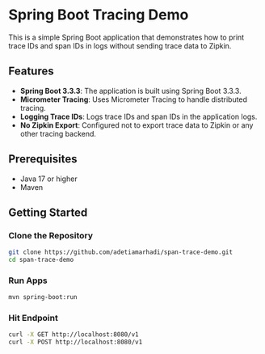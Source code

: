 # Spring Boot Tracing Demo

This is a simple Spring Boot application that demonstrates how to print trace IDs and span IDs in logs without sending trace data to Zipkin.

## Features

- **Spring Boot 3.3.3**: The application is built using Spring Boot 3.3.3.
- **Micrometer Tracing**: Uses Micrometer Tracing to handle distributed tracing.
- **Logging Trace IDs**: Logs trace IDs and span IDs in the application logs.
- **No Zipkin Export**: Configured not to export trace data to Zipkin or any other tracing backend.

## Prerequisites

- Java 17 or higher
- Maven

## Getting Started

### Clone the Repository

```bash
git clone https://github.com/adetiamarhadi/span-trace-demo.git
cd span-trace-demo
```

### Run Apps

```bash
mvn spring-boot:run
```

### Hit Endpoint

```bash
curl -X GET http://localhost:8080/v1
curl -X POST http://localhost:8080/v1
```